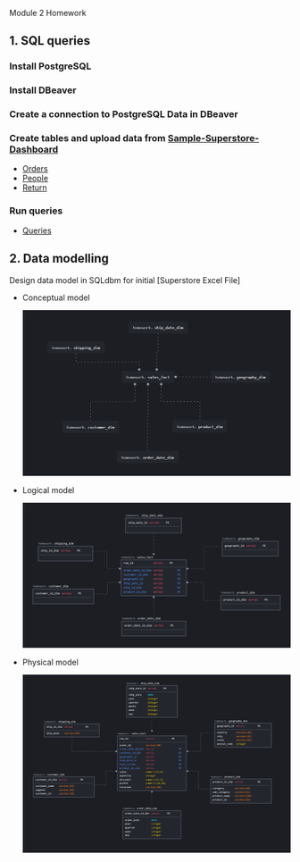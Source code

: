 Module 2 Homework
## 1. SQL queries
### Install PostgreSQL
### Install DBeaver
### Create a connection to PostgreSQL Data in DBeaver
### Create tables and upload data from [Sample-Superstore-Dashboard](https://github.com/Insomikk/datalearn/blob/main/DE-101/Module1/Sample%20-%20Superstore%20-%20Dashboard.xlsx)
- [Orders](https://github.com/Insomikk/datalearn/blob/main/DE-101/Module2/data_transform/SQL_data_questions/orders.sql)
- [People](https://github.com/Insomikk/datalearn/blob/main/DE-101/Module2/data_transform/SQL_data_questions/people.sql)
- [Return](https://github.com/Insomikk/datalearn/blob/main/DE-101/Module2/data_transform/SQL_data_questions/returns.sql)

### Run queries
- [Queries](https://github.com/Insomikk/datalearn/blob/main/DE-101/Module2/data_transform/SQL_data_questions/questions.sql)

## 2. Data modelling
Design data model in SQLdbm for initial [Superstore Excel File]
- Conceptual model
  
  ![](https://github.com/Insomikk/datalearn/blob/main/DE-101/Module2/Conceptual%20model.png)
- Logical model
  
  ![](https://github.com/Insomikk/datalearn/blob/main/DE-101/Module2/Logical%20model.png)
- Physical model
  
  ![](https://github.com/Insomikk/datalearn/blob/main/DE-101/Module2/Physical%20model.png)
